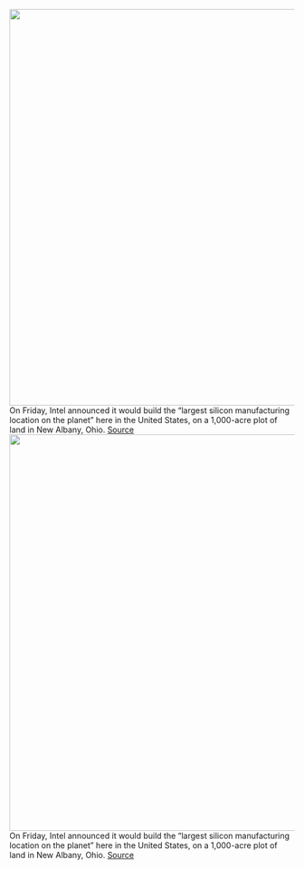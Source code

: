<img src='https://cdn.vox-cdn.com/thumbor/HZMHSe02YcOnqdqmPMq5gcXwT_E=/0x0:1100x721/1200x675/filters:focal(462x273:638x449)/cdn.vox-cdn.com/uploads/chorus_image/image/70420139/intelchips.1419963683.0.jpg' width='700px' /><br/>
On Friday, Intel announced it would build the “largest silicon manufacturing location on the planet” here in the United States, on a 1,000-acre plot of land in New Albany, Ohio.
<a href='https://www.theverge.com/2022/1/22/22895447/intel-ohio-chip-fab-manufacturing-cpu-processor-explained'> Source <a/><img src='https://cdn.vox-cdn.com/thumbor/HZMHSe02YcOnqdqmPMq5gcXwT_E=/0x0:1100x721/1200x675/filters:focal(462x273:638x449)/cdn.vox-cdn.com/uploads/chorus_image/image/70420139/intelchips.1419963683.0.jpg' width='700px' /><br/>
On Friday, Intel announced it would build the “largest silicon manufacturing location on the planet” here in the United States, on a 1,000-acre plot of land in New Albany, Ohio.
<a href='https://www.theverge.com/2022/1/22/22895447/intel-ohio-chip-fab-manufacturing-cpu-processor-explained'> Source <a/>